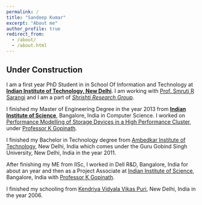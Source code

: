 ```yaml
---
permalink: /
title: "Sandeep Kumar"
excerpt: "About me"
author_profile: true
redirect_from: 
  - /about/
  - /about.html
---
```


Under Construction
----

I am a first year PhD Student in in School Of Information and Technology at [**Indian Institute of Technology, New Delhi**](http://www.iitd.ac.in/). I am working with [Prof. Smruti R Sarangi](http://www.cse.iitd.ac.in/~srsarangi/) and I am a part of [*Shrishti Research Group*](http://www.cse.iitd.ac.in/~srsarangi/research.html).


I finished my Master of Engineering Degree in the year 2013 from [**Indian Institute of Science**](http://www.iisc.ac.in/), Bangalore, India in Computer Science. I worked on [Performance Modelling of Storage Devices in a High Performance Cluster](/file/me_thesis.pdf), under [Professor K Gopinath](http://drona.csa.iisc.ernet.in/~gopi/).

I finished my Bachelor in Technology degree from [Ambedkar Institute of Technology](http://aiactr.ac.in/), New Delhi, India which comes under the Guru Gobind Singh University, New Delhi, India in the year 2011.

After finishing my ME from IISc, I worked in Dell R&D, Bangalore, India for about an year and then as a Project Associate at [Indian Institute of Science](http://www.iisc.ernet.in/), Bangalore, India with [Professor K Gopinath](http://drona.csa.iisc.ernet.in/~gopi/).

I finished my schooling from [Kendriya Vidyala Vikas Puri](http://kvvikaspuri.edu.in/news.php), New Delhi, India in the year 2006.


